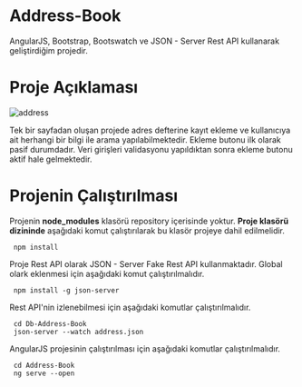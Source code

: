 # Address-Book
AngularJS, Bootstrap, Bootswatch ve JSON - Server Rest API kullanarak geliştirdiğim projedir.

# Proje Açıklaması
![address](https://user-images.githubusercontent.com/22527168/70274964-3b0aa580-17be-11ea-9094-72b48085cd2b.PNG)

Tek bir sayfadan oluşan projede adres defterine kayıt ekleme ve kullanıcıya ait herhangi bir bilgi ile arama yapılabilmektedir. Ekleme butonu ilk olarak pasif durumdadır. Veri girişleri validasyonu yapıldıktan sonra ekleme butonu aktif hale gelmektedir.

# Projenin Çalıştırılması

Projenin **node_modules** klasörü repository içerisinde yoktur. **Proje klasörü dizininde** aşağıdaki komut çalıştırılarak bu klasör projeye dahil edilmelidir.

```
 npm install
```

Proje Rest API olarak JSON - Server Fake Rest API kullanmaktadır. Global olark eklenmesi için aşağıdaki komut çalıştırılmalıdır.

```
 npm install -g json-server
```

Rest API'nin izlenebilmesi için aşağıdaki komutlar çalıştırılmalıdır.

```
 cd Db-Address-Book
 json-server --watch address.json
```
AngularJS projesinin çalıştırılması için aşağıdaki komutlar çalıştırılmalıdır.

```
 cd Address-Book
 ng serve --open
```
